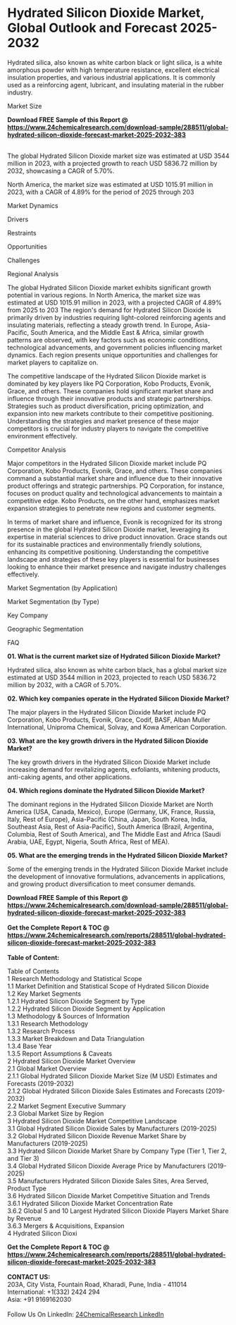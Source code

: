 <h1>Hydrated Silicon Dioxide Market, Global Outlook and Forecast 2025-2032</h1><p>Hydrated silica, also known as white carbon black or light silica, is a white amorphous powder with high temperature resistance, excellent electrical insulation properties, and various industrial applications. It is commonly used as a reinforcing agent, lubricant, and insulating material in the rubber industry.</p><p>
Market Size</p><p>
</p><div><b>Download FREE Sample of this Report @ 
            <a href="https://www.24chemicalresearch.com/download-sample/288511/global-hydrated-silicon-dioxide-forecast-market-2025-2032-383">
            https://www.24chemicalresearch.com/download-sample/288511/global-hydrated-silicon-dioxide-forecast-market-2025-2032-383</a></b></div><br><p>The global Hydrated Silicon Dioxide market size was estimated at USD 3544 million in 2023, with a projected growth to reach USD 5836.72 million by 2032, showcasing a CAGR of 5.70%.</p><p>
</p><p>North America, the market size was estimated at USD 1015.91 million in 2023, with a CAGR of 4.89% for the period of 2025 through 203</p><p>
Market Dynamics</p><p>
Drivers</p><p>
</p><p>
Restraints</p><p>
</p><p>
Opportunities</p><p>
</p><p>
Challenges</p><p>
</p><p>
Regional Analysis</p><p>
</p><p>The global Hydrated Silicon Dioxide market exhibits significant growth potential in various regions. In North America, the market size was estimated at USD 1015.91 million in 2023, with a projected CAGR of 4.89% from 2025 to 203 The region's demand for Hydrated Silicon Dioxide is primarily driven by industries requiring light-colored reinforcing agents and insulating materials, reflecting a steady growth trend. In Europe, Asia-Pacific, South America, and the Middle East &amp; Africa, similar growth patterns are observed, with key factors such as economic conditions, technological advancements, and government policies influencing market dynamics. Each region presents unique opportunities and challenges for market players to capitalize on.</p><p>
</p><p>
The competitive landscape of the Hydrated Silicon Dioxide market is dominated by key players like PQ Corporation, Kobo Products, Evonik, Grace, and others. These companies hold significant market share and influence through their innovative products and strategic partnerships. Strategies such as product diversification, pricing optimization, and expansion into new markets contribute to their competitive positioning. Understanding the strategies and market presence of these major competitors is crucial for industry players to navigate the competitive environment effectively.</p><p>
Competitor Analysis</p><p>
</p><p>Major competitors in the Hydrated Silicon Dioxide market include PQ Corporation, Kobo Products, Evonik, Grace, and others. These companies command a substantial market share and influence due to their innovative product offerings and strategic partnerships. PQ Corporation, for instance, focuses on product quality and technological advancements to maintain a competitive edge. Kobo Products, on the other hand, emphasizes market expansion strategies to penetrate new regions and customer segments.</p><p>
</p><p>
In terms of market share and influence, Evonik is recognized for its strong presence in the global Hydrated Silicon Dioxide market, leveraging its expertise in material sciences to drive product innovation. Grace stands out for its sustainable practices and environmentally friendly solutions, enhancing its competitive positioning. Understanding the competitive landscape and strategies of these key players is essential for businesses looking to enhance their market presence and navigate industry challenges effectively.</p><p>
Market Segmentation (by Application)</p><p>
</p><p>
Market Segmentation (by Type)</p><p>
</p><p>
Key Company</p><p>
</p><p>
Geographic Segmentation</p><p>
</p><p>
FAQ</p><p>
</p><p><strong>01. What is the current market size of Hydrated Silicon Dioxide Market?</strong></p><p>
</p><p>Hydrated silica, also known as white carbon black, has a global market size estimated at USD 3544 million in 2023, projected to reach USD 5836.72 million by 2032, with a CAGR of 5.70%.</p><p>
</p><p><strong>02. Which key companies operate in the Hydrated Silicon Dioxide Market?</strong></p><p>
</p><p>The major players in the Hydrated Silicon Dioxide Market include PQ Corporation, Kobo Products, Evonik, Grace, Codif, BASF, Alban Muller International, Uniproma Chemical, Solvay, and Kowa American Corporation.</p><p>
</p><p><strong>03. What are the key growth drivers in the Hydrated Silicon Dioxide Market?</strong></p><p>
</p><p>The key growth drivers in the Hydrated Silicon Dioxide Market include increasing demand for revitalizing agents, exfoliants, whitening products, anti-caking agents, and other applications.</p><p>
</p><p><strong>04. Which regions dominate the Hydrated Silicon Dioxide Market?</strong></p><p>
</p><p>The dominant regions in the Hydrated Silicon Dioxide Market are North America (USA, Canada, Mexico), Europe (Germany, UK, France, Russia, Italy, Rest of Europe), Asia-Pacific (China, Japan, South Korea, India, Southeast Asia, Rest of Asia-Pacific), South America (Brazil, Argentina, Columbia, Rest of South America), and The Middle East and Africa (Saudi Arabia, UAE, Egypt, Nigeria, South Africa, Rest of MEA).</p><p>
</p><p><strong>05. What are the emerging trends in the Hydrated Silicon Dioxide Market?</strong></p><p>
</p><p>Some of the emerging trends in the Hydrated Silicon Dioxide Market include the development of innovative formulations, advancements in applications, and growing product diversification to meet consumer demands.</p><div><b>Download FREE Sample of this Report @ 
            <a href="https://www.24chemicalresearch.com/download-sample/288511/global-hydrated-silicon-dioxide-forecast-market-2025-2032-383">
            https://www.24chemicalresearch.com/download-sample/288511/global-hydrated-silicon-dioxide-forecast-market-2025-2032-383</a></b></div><br><div><b>Get the Complete Report & TOC @ 
            <a href="https://www.24chemicalresearch.com/reports/288511/global-hydrated-silicon-dioxide-forecast-market-2025-2032-383">
            https://www.24chemicalresearch.com/reports/288511/global-hydrated-silicon-dioxide-forecast-market-2025-2032-383</a></b></div><br>
            <b>Table of Content:</b><p>Table of Contents<br />
1 Research Methodology and Statistical Scope<br />
1.1 Market Definition and Statistical Scope of Hydrated Silicon Dioxide<br />
1.2 Key Market Segments<br />
1.2.1 Hydrated Silicon Dioxide Segment by Type<br />
1.2.2 Hydrated Silicon Dioxide Segment by Application<br />
1.3 Methodology & Sources of Information<br />
1.3.1 Research Methodology<br />
1.3.2 Research Process<br />
1.3.3 Market Breakdown and Data Triangulation<br />
1.3.4 Base Year<br />
1.3.5 Report Assumptions & Caveats<br />
2 Hydrated Silicon Dioxide Market Overview<br />
2.1 Global Market Overview<br />
2.1.1 Global Hydrated Silicon Dioxide Market Size (M USD) Estimates and Forecasts (2019-2032)<br />
2.1.2 Global Hydrated Silicon Dioxide Sales Estimates and Forecasts (2019-2032)<br />
2.2 Market Segment Executive Summary<br />
2.3 Global Market Size by Region<br />
3 Hydrated Silicon Dioxide Market Competitive Landscape<br />
3.1 Global Hydrated Silicon Dioxide Sales by Manufacturers (2019-2025)<br />
3.2 Global Hydrated Silicon Dioxide Revenue Market Share by Manufacturers (2019-2025)<br />
3.3 Hydrated Silicon Dioxide Market Share by Company Type (Tier 1, Tier 2, and Tier 3)<br />
3.4 Global Hydrated Silicon Dioxide Average Price by Manufacturers (2019-2025)<br />
3.5 Manufacturers Hydrated Silicon Dioxide Sales Sites, Area Served, Product Type<br />
3.6 Hydrated Silicon Dioxide Market Competitive Situation and Trends<br />
3.6.1 Hydrated Silicon Dioxide Market Concentration Rate<br />
3.6.2 Global 5 and 10 Largest Hydrated Silicon Dioxide Players Market Share by Revenue<br />
3.6.3 Mergers & Acquisitions, Expansion<br />
4 Hydrated Silicon Dioxi</p><div><b>Get the Complete Report & TOC @ 
            <a href="https://www.24chemicalresearch.com/reports/288511/global-hydrated-silicon-dioxide-forecast-market-2025-2032-383">
            https://www.24chemicalresearch.com/reports/288511/global-hydrated-silicon-dioxide-forecast-market-2025-2032-383</a></b></div><br><b>CONTACT US:</b><br>
            203A, City Vista, Fountain Road, Kharadi, Pune, India - 411014<br>
            International: +1(332) 2424 294<br>
            Asia: +91 9169162030 <br><br>
            Follow Us On LinkedIn: <a href="https://www.linkedin.com/company/24chemicalresearch/">24ChemicalResearch LinkedIn</a>